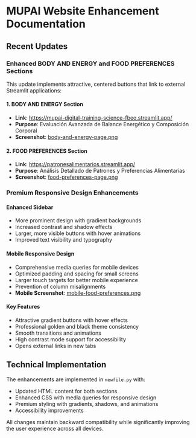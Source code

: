 # MUPAI Website Enhancement Documentation

## Recent Updates

### Enhanced BODY AND ENERGY and FOOD PREFERENCES Sections

This update implements attractive, centered buttons that link to external Streamlit applications:

#### 1. BODY AND ENERGY Section
- **Link**: https://mupai-digital-training-science-fbeo.streamlit.app/
- **Purpose**: Evaluación Avanzada de Balance Energético y Composición Corporal
- **Screenshot**: [body-and-energy-page.png](screenshots/body-and-energy-page.png)

#### 2. FOOD PREFERENCES Section  
- **Link**: https://patronesalimentarios.streamlit.app/
- **Purpose**: Análisis Detallado de Patrones y Preferencias Alimentarias
- **Screenshot**: [food-preferences-page.png](screenshots/food-preferences-page.png)

### Premium Responsive Design Enhancements

#### Enhanced Sidebar
- More prominent design with gradient backgrounds
- Increased contrast and shadow effects
- Larger, more visible buttons with hover animations
- Improved text visibility and typography

#### Mobile Responsive Design
- Comprehensive media queries for mobile devices
- Optimized padding and spacing for small screens
- Larger touch targets for better mobile experience
- Prevention of column misalignments
- **Mobile Screenshot**: [mobile-food-preferences.png](screenshots/mobile-food-preferences.png)

#### Key Features
- Attractive gradient buttons with hover effects
- Professional golden and black theme consistency
- Smooth transitions and animations
- High contrast mode support for accessibility
- Opens external links in new tabs

## Technical Implementation

The enhancements are implemented in `newfile.py` with:
- Updated HTML content for both sections
- Enhanced CSS with media queries for responsive design
- Premium styling with gradients, shadows, and animations
- Accessibility improvements

All changes maintain backward compatibility while significantly improving the user experience across all devices.